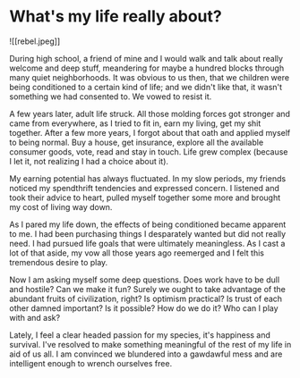 # What's my life really about?

![[rebel.jpeg]]  

During high school, a friend of mine and I would walk and talk about really welcome and deep stuff, meandering for maybe a hundred blocks through many quiet neighborhoods. It was obvious to us then, that we children were being conditioned to a certain kind of life; and we didn't like that, it wasn't something we had consented to. We vowed to resist it.

A few years later, adult life struck. All those molding forces got stronger and came from everywhere, as I tried to fit in, earn my living, get my shit together. After a few more years, I forgot about that oath and applied myself to being normal. Buy a house, get insurance, explore all the available consumer goods, vote, read and stay in touch. Life grew complex (because I let it, not realizing I had a choice about it).

My earning potential has always fluctuated. In my slow periods, my friends noticed my spendthrift tendencies and expressed concern. I listened and took their advice to heart, pulled myself together some more and brought my cost of living way down.

As I pared my life down, the effects of being conditioned became apparent to me. I had been purchasing things I desparately wanted but did not really need. I had pursued life goals that were ultimately meaningless. As I cast a lot of that aside, my vow all those years ago reemerged and I felt this tremendous desire to play.

Now I am asking myself some deep questions. Does work have to be dull and hostile? Can we make it fun? Surely we ought to take advantage of the abundant fruits of civilization, right? Is optimism practical? Is trust of each other damned important? Is it possible? How do we do it? Who can I play with and ask?

Lately, I feel a clear headed passion for my species, it's happiness and survival. I've resolved to make something meaningful of the rest of my life in aid of us all. I am convinced we blundered into a gawdawful mess and are intelligent enough to wrench ourselves free.